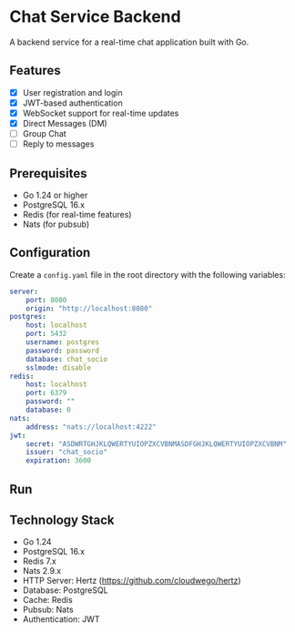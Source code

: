 # Chat Service Backend

A backend service for a real-time chat application built with Go.

## Features
- [x] User registration and login
- [x] JWT-based authentication  
- [x] WebSocket support for real-time updates
- [x] Direct Messages (DM)
- [ ] Group Chat
- [ ] Reply to messages
## Prerequisites

- Go 1.24 or higher
- PostgreSQL 16.x
- Redis (for real-time features)
- Nats (for pubsub)

## Configuration

Create a `config.yaml` file in the root directory with the following variables:

```yaml
server:
    port: 8080
    origin: "http://localhost:8080"
postgres:
    host: localhost
    port: 5432
    username: postgres
    password: password
    database: chat_socio
    sslmode: disable
redis:
    host: localhost
    port: 6379
    password: ""
    database: 0
nats:
    address: "nats://localhost:4222"
jwt:
    secret: "ASDWRTGHJKLQWERTYUIOPZXCVBNMASDFGHJKLQWERTYUIOPZXCVBNM"
    issuer: "chat_socio"
    expiration: 3600
```

## Run


## Technology Stack
- Go 1.24
- PostgreSQL 16.x
- Redis 7.x
- Nats 2.9.x
- HTTP Server: Hertz (https://github.com/cloudwego/hertz)
- Database: PostgreSQL
- Cache: Redis
- Pubsub: Nats
- Authentication: JWT